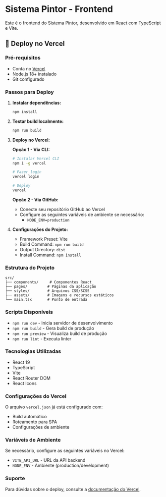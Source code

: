 # Sistema Pintor - Frontend

Este é o frontend do Sistema Pintor, desenvolvido em React com TypeScript e Vite.

## 🚀 Deploy no Vercel

### Pré-requisitos
- Conta no [Vercel](https://vercel.com)
- Node.js 18+ instalado
- Git configurado

### Passos para Deploy

1. **Instalar dependências:**
   ```bash
   npm install
   ```

2. **Testar build localmente:**
   ```bash
   npm run build
   ```

3. **Deploy no Vercel:**

   **Opção 1 - Via CLI:**
   ```bash
   # Instalar Vercel CLI
   npm i -g vercel
   
   # Fazer login
   vercel login
   
   # Deploy
   vercel
   ```

   **Opção 2 - Via GitHub:**
   - Conecte seu repositório GitHub ao Vercel
   - Configure as seguintes variáveis de ambiente se necessário:
     - `NODE_ENV=production`

4. **Configurações do Projeto:**
   - Framework Preset: Vite
   - Build Command: `npm run build`
   - Output Directory: `dist`
   - Install Command: `npm install`

### Estrutura do Projeto

```
src/
├── components/     # Componentes React
├── pages/         # Páginas da aplicação
├── styles/        # Arquivos CSS/SCSS
├── assets/        # Imagens e recursos estáticos
└── main.tsx       # Ponto de entrada
```

### Scripts Disponíveis

- `npm run dev` - Inicia servidor de desenvolvimento
- `npm run build` - Gera build de produção
- `npm run preview` - Visualiza build de produção
- `npm run lint` - Executa linter

### Tecnologias Utilizadas

- React 19
- TypeScript
- Vite
- React Router DOM
- React Icons

### Configurações do Vercel

O arquivo `vercel.json` já está configurado com:
- Build automático
- Roteamento para SPA
- Configurações de ambiente

### Variáveis de Ambiente

Se necessário, configure as seguintes variáveis no Vercel:
- `VITE_API_URL` - URL da API backend
- `NODE_ENV` - Ambiente (production/development)

### Suporte

Para dúvidas sobre o deploy, consulte a [documentação do Vercel](https://vercel.com/docs).
